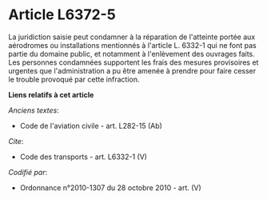 # Article L6372-5

La juridiction saisie peut condamner à la réparation de l'atteinte portée aux aérodromes ou installations mentionnés à
l'article L. 6332-1 qui ne font pas partie du domaine public, et notamment à l'enlèvement des ouvrages faits. Les personnes
condamnées supportent les frais des mesures provisoires et urgentes que l'administration a pu être amenée à prendre pour
faire cesser le trouble provoqué par cette infraction.

**Liens relatifs à cet article**

_Anciens textes_:

  - Code de l'aviation civile - art. L282-15 (Ab)

_Cite_:

  - Code des transports - art. L6332-1 (V)

_Codifié par_:

  - Ordonnance n°2010-1307 du 28 octobre 2010 - art. (V)
